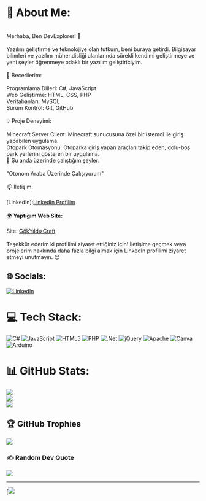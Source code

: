 # 💫 About Me:
<br>Merhaba, Ben DevExplorer! 👋<br><br>Yazılım geliştirme ve teknolojiye olan tutkum, beni buraya getirdi. Bilgisayar bilimleri ve yazılım mühendisliği alanlarında sürekli kendimi geliştirmeye ve yeni şeyler öğrenmeye odaklı bir yazılım geliştiriciyim.<br><br>🚀 Becerilerim:<br><br>Programlama Dilleri: C#, JavaScript<br>Web Geliştirme: HTML, CSS, PHP<br>Veritabanları: MySQL<br>Sürüm Kontrol: Git, GitHub<br><br>💡 Proje Deneyimi:<br><br>Minecraft Server Client: Minecraft sunucusuna özel bir istemci ile giriş yapabilen uygulama.<br>Otopark Otomasyonu: Otoparka giriş yapan araçları takip eden, dolu-boş park yerlerini gösteren bir uygulama.<br>🌱 Şu anda üzerinde çalıştığım şeyler:<br><br>"Otonom Araba Üzerinde Çalışıyorum"<br><br>📫 İletişim:<br><br>[LinkedIn]:[LinkedIn Profilim](www.linkedin.com/in/ugurakbas055)<br><br>🌍 **Yaptığım Web Site:** <br><br>Site: [GökYıldızCraft](http://gokyildizcraft.net.tr/)<br><br>Teşekkür ederim ki profilimi ziyaret ettiğiniz için! İletişime geçmek veya projelerim hakkında daha fazla bilgi almak için LinkedIn profilimi ziyaret etmeyi unutmayın. 😊


## 🌐 Socials:
[![LinkedIn](https://img.shields.io/badge/LinkedIn-%230077B5.svg?logo=linkedin&logoColor=white)](https://www.linkedin.com/in/ugurakbas055/)

# 💻 Tech Stack:
![C#](https://img.shields.io/badge/c%23-%23239120.svg?style=for-the-badge&logo=csharp&logoColor=white) ![JavaScript](https://img.shields.io/badge/javascript-%23323330.svg?style=for-the-badge&logo=javascript&logoColor=%23F7DF1E) ![HTML5](https://img.shields.io/badge/html5-%23E34F26.svg?style=for-the-badge&logo=html5&logoColor=white) ![PHP](https://img.shields.io/badge/php-%23777BB4.svg?style=for-the-badge&logo=php&logoColor=white) ![.Net](https://img.shields.io/badge/.NET-5C2D91?style=for-the-badge&logo=.net&logoColor=white) ![jQuery](https://img.shields.io/badge/jquery-%230769AD.svg?style=for-the-badge&logo=jquery&logoColor=white) ![Apache](https://img.shields.io/badge/apache-%23D42029.svg?style=for-the-badge&logo=apache&logoColor=white) ![Canva](https://img.shields.io/badge/Canva-%2300C4CC.svg?style=for-the-badge&logo=Canva&logoColor=white) ![Arduino](https://img.shields.io/badge/-Arduino-00979D?style=for-the-badge&logo=Arduino&logoColor=white)
# 📊 GitHub Stats:
![](https://github-readme-stats.vercel.app/api?username=DevExplorer&theme=dark&hide_border=false&include_all_commits=true&count_private=true)<br/>
![](https://github-readme-streak-stats.herokuapp.com/?user=DevExplorer&theme=dark&hide_border=false)<br/>
![](https://github-readme-stats.vercel.app/api/top-langs/?username=DevExplorer&theme=dark&hide_border=false&include_all_commits=true&count_private=true&layout=compact)

## 🏆 GitHub Trophies
![](https://github-profile-trophy.vercel.app/?username=DevExplorer&theme=monokai&no-frame=false&no-bg=true&margin-w=4)

### ✍️ Random Dev Quote
![](https://quotes-github-readme.vercel.app/api?type=horizontal&theme=radical)

---
[![](https://visitcount.itsvg.in/api?id=DevExplorer&icon=2&color=1)
